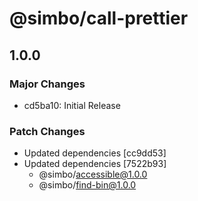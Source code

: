 # @simbo/call-prettier

## 1.0.0

### Major Changes

- cd5ba10: Initial Release

### Patch Changes

- Updated dependencies [cc9dd53]
- Updated dependencies [7522b93]
  - @simbo/accessible@1.0.0
  - @simbo/find-bin@1.0.0
